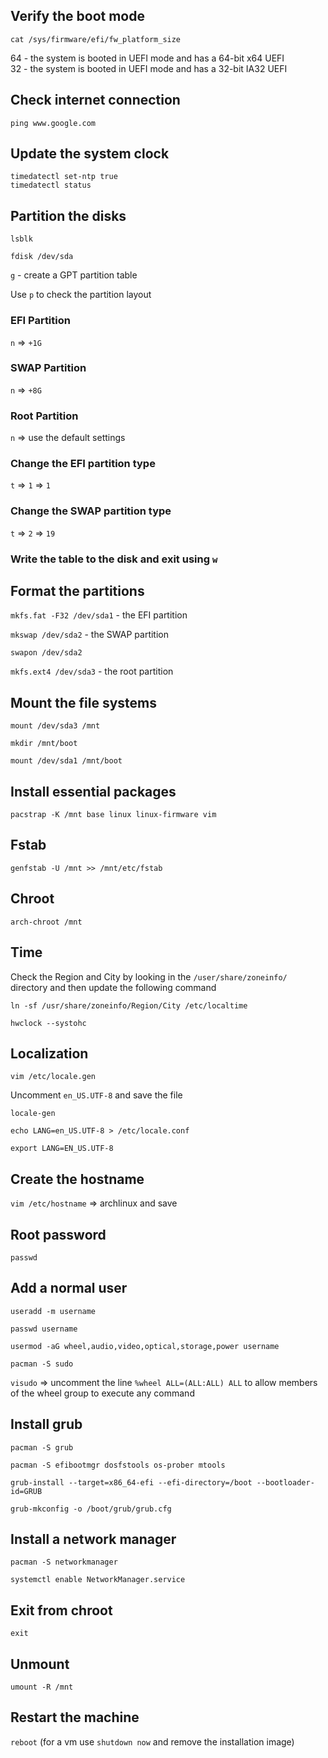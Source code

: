 ## Verify the boot mode

`cat /sys/firmware/efi/fw_platform_size`

64 - the system is booted in UEFI mode and has a 64-bit x64 UEFI\
32 - the system is booted in UEFI mode and has a 32-bit IA32 UEFI

## Check internet connection

`ping www.google.com`

## Update the system clock

`timedatectl set-ntp true`\
`timedatectl status`

## Partition the disks

`lsblk`

`fdisk /dev/sda`

`g` - create a GPT partition table

Use `p` to check the partition layout

### EFI Partition

`n` => `+1G`

### SWAP Partition

`n` => `+8G`

### Root Partition

`n` => use the default settings

### Change the EFI partition type

`t` => `1` => `1` 

### Change the SWAP partition type

`t` => `2` => `19`

### Write the table to the disk and exit using `w`

## Format the partitions

`mkfs.fat -F32 /dev/sda1` - the EFI partition

`mkswap /dev/sda2` - the SWAP partition

`swapon /dev/sda2`

`mkfs.ext4 /dev/sda3` - the root partition

## Mount the file systems

`mount /dev/sda3 /mnt`

`mkdir /mnt/boot`

`mount /dev/sda1 /mnt/boot`

## Install essential packages

`pacstrap -K /mnt base linux linux-firmware vim`

## Fstab

`genfstab -U /mnt >> /mnt/etc/fstab`

## Chroot

`arch-chroot /mnt`

## Time

Check the Region and City by looking in the `/user/share/zoneinfo/` directory and then update the following command

`ln -sf /usr/share/zoneinfo/Region/City /etc/localtime`

`hwclock --systohc`

## Localization

`vim /etc/locale.gen`

Uncomment `en_US.UTF-8` and save the file

`locale-gen`

`echo LANG=en_US.UTF-8 > /etc/locale.conf`

`export LANG=EN_US.UTF-8`

## Create the hostname

`vim /etc/hostname` => archlinux and save

## Root password

`passwd`

## Add a normal user

`useradd -m username` 

`passwd username`

`usermod -aG wheel,audio,video,optical,storage,power username`

`pacman -S sudo`

`visudo` => uncomment the line `%wheel ALL=(ALL:ALL) ALL` to allow members of the wheel group to execute any command

## Install grub

`pacman -S grub`

`pacman -S efibootmgr dosfstools os-prober mtools`

`grub-install --target=x86_64-efi --efi-directory=/boot --bootloader-id=GRUB`

`grub-mkconfig -o /boot/grub/grub.cfg`

## Install a network manager

`pacman -S networkmanager`

`systemctl enable NetworkManager.service`

## Exit from chroot

`exit`

## Unmount

`umount -R /mnt`

## Restart the machine

`reboot` (for a vm use `shutdown now` and remove the installation image)
